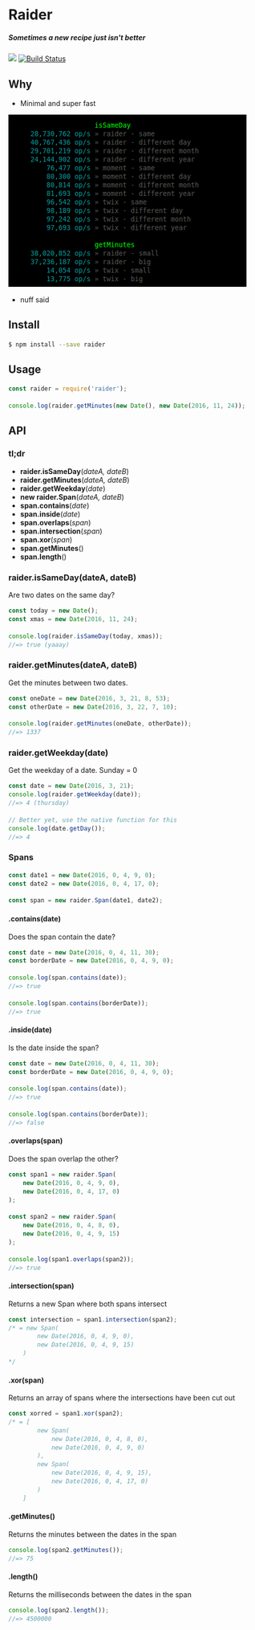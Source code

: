 # Raider
##### *Sometimes a new recipe just isn't better*

[![](https://img.shields.io/badge/unicorn-approved-ff69b4.svg)](https://www.youtube.com/watch?v=9auOCbH5Ns4) [![Build Status](https://travis-ci.org/gastro-instruments/raider.svg?branch=master)](https://travis-ci.org/gastro-instruments/raider)

## Why

- Minimal and super fast

![Such speed, much wow](speed.png)

- nuff said


## Install
```bash
$ npm install --save raider
```


## Usage
```javascript
const raider = require('raider');

console.log(raider.getMinutes(new Date(), new Date(2016, 11, 24));
```

## API

### tl;dr
- **raider.isSameDay**(*dateA, dateB*)
- **raider.getMinutes**(*dateA, dateB*)
- **raider.getWeekday**(*date*)
- **new raider.Span**(*dateA, dateB*)
- **span.contains**(*date*)
- **span.inside**(*date*)
- **span.overlaps**(*span*)
- **span.intersection**(*span*)
- **span.xor**(*span*)
- **span.getMinutes**()
- **span.length**()


### raider.isSameDay(dateA, dateB)
Are two dates on the same day?
```javascript
const today = new Date();
const xmas = new Date(2016, 11, 24);

console.log(raider.isSameDay(today, xmas));
//=> true (yaaay)
```


### raider.getMinutes(dateA, dateB)
Get the minutes between two dates.
```javascript
const oneDate = new Date(2016, 3, 21, 8, 53);
const otherDate = new Date(2016, 3, 22, 7, 10);

console.log(raider.getMinutes(oneDate, otherDate));
//=> 1337
```


### raider.getWeekday(date)
Get the weekday of a date. Sunday = 0
```javascript
const date = new Date(2016, 3, 21);
console.log(raider.getWeekday(date));
//=> 4 (thursday)

// Better yet, use the native function for this
console.log(date.getDay());
//=> 4
```


### Spans
```javascript
const date1 = new Date(2016, 0, 4, 9, 0);
const date2 = new Date(2016, 0, 4, 17, 0);

const span = new raider.Span(date1, date2);
```


#### .contains(date)
Does the span contain the date?
```javascript
const date = new Date(2016, 0, 4, 11, 30);
const borderDate = new Date(2016, 0, 4, 9, 0);

console.log(span.contains(date));
//=> true

console.log(span.contains(borderDate));
//=> true
```


#### .inside(date)
Is the date inside the span?
```javascript
const date = new Date(2016, 0, 4, 11, 30);
const borderDate = new Date(2016, 0, 4, 9, 0);

console.log(span.contains(date));
//=> true

console.log(span.contains(borderDate));
//=> false
```


#### .overlaps(span)
Does the span overlap the other?
```javascript
const span1 = new raider.Span(
	new Date(2016, 0, 4, 9, 0),
	new Date(2016, 0, 4, 17, 0)
);

const span2 = new raider.Span(
	new Date(2016, 0, 4, 8, 0),
	new Date(2016, 0, 4, 9, 15)
);

console.log(span1.overlaps(span2));
//=> true
```


#### .intersection(span)
Returns a new Span where both spans intersect
```javascript
const intersection = span1.intersection(span2);
/* = new Span(
		new Date(2016, 0, 4, 9, 0),
		new Date(2016, 0, 4, 9, 15)
	)
*/
```


#### .xor(span)
Returns an array of spans where the intersections have been cut out
```javascript
const xorred = span1.xor(span2);
/* = [
		new Span(
			new Date(2016, 0, 4, 8, 0),
			new Date(2016, 0, 4, 9, 0)
		),
		new Span(
			new Date(2016, 0, 4, 9, 15),
			new Date(2016, 0, 4, 17, 0)
		)
	]
```


#### .getMinutes()
Returns the minutes between the dates in the span
```javascript
console.log(span2.getMinutes());
//=> 75
```


#### .length()
Returns the milliseconds between the dates in the span
```javascript
console.log(span2.length());
//=> 4500000
```
